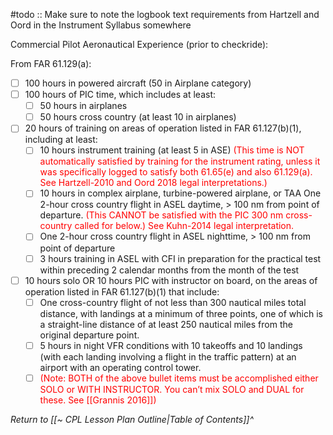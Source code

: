#todo :: Make sure to note the logbook text requirements from Hartzell and Oord in the Instrument Syllabus somewhere

Commercial Pilot Aeronautical Experience (prior to checkride):

From FAR 61.129(a):
- [ ] 100 hours in powered aircraft (50 in Airplane category)
- [ ] 100 hours of PIC time, which includes at least:
	- [ ] 50 hours in airplanes
	- [ ] 50 hours cross country (at least 10 in airplanes)
- [ ] 20 hours of training on areas of operation listed in FAR 61.127(b)(1), including at least:
	- [ ] 10 hours instrument training (at least 5 in ASE) <span style="color:red;">(This time is NOT automatically satisfied by training for the instrument rating, unless it was specifically logged to satisfy both 61.65(e) and also 61.129(a). See Hartzell-2010 and Oord 2018 legal interpretations.)</span>
	- [ ] 10 hours in complex airplane, turbine-powered airplane, or TAA One 2-hour cross country flight in ASEL daytime, > 100 nm from point of departure. <span style="color:red;">(This CANNOT be satisfied with the PIC 300 nm cross-country called for below.) See Kuhn-2014 legal interpretation.</span>
	- [ ] One 2-hour cross country flight in ASEL nighttime, > 100 nm from point of departure
	- [ ] 3 hours training in ASEL with CFI in preparation for the practical test within preceding 2 calendar months from the month of the test
- [ ] 10 hours solo OR 10 hours PIC with instructor on board, on the areas of operation listed in FAR 61.127(b)(1) that include:
	- [ ] One cross-country flight of not less than 300 nautical miles total distance, with landings at a minimum of three points, one of which is a straight-line distance of at least 250 nautical miles from the original departure point.
	- [ ] 5 hours in night VFR conditions with 10 takeoffs and 10 landings (with each landing involving a flight in the traffic pattern) at an airport with an operating control tower.
	- [ ] <span style="color:red;">(Note: BOTH of the above bullet items must be accomplished either SOLO or WITH INSTRUCTOR. You can’t mix SOLO and DUAL for these. See [[Grannis 2016]])</span>

*Return to [[~ CPL Lesson Plan Outline|Table of Contents]]^*